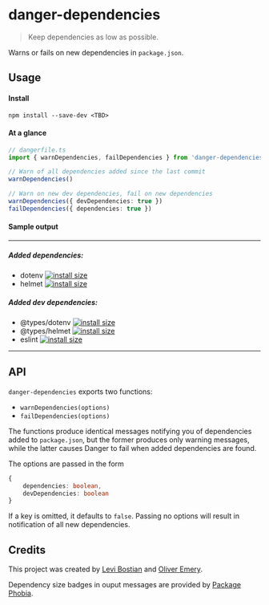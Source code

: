 # danger-dependencies

> Keep dependencies as low as possible.

Warns or fails on new dependencies in `package.json`.

## Usage

#### Install
```
npm install --save-dev <TBD>
```

#### At a glance
```ts
// dangerfile.ts
import { warnDependencies, failDependencies } from 'danger-dependencies'

// Warn of all dependencies added since the last commit
warnDependencies()

// Warn on new dev dependencies, fail on new dependencies
warnDependencies({ devDependencies: true })
failDependencies({ dependencies: true })
```

#### Sample output

---
##### Added dependencies:
 * dotenv [![install size](https://packagephobia.now.sh/badge?p=dotenv)](https://packagephobia.now.sh/result?p=dotenv)
 * helmet [![install size](https://packagephobia.now.sh/badge?p=helmet)](https://packagephobia.now.sh/result?p=helmet)
##### Added dev dependencies:
 * @types/dotenv [![install size](https://packagephobia.now.sh/badge?p=@types/dotenv)](https://packagephobia.now.sh/result?p=@types/dotenv)
 * @types/helmet [![install size](https://packagephobia.now.sh/badge?p=@types/helmet)](https://packagephobia.now.sh/result?p=@types/helmet)
 * eslint [![install size](https://packagephobia.now.sh/badge?p=eslint)](https://packagephobia.now.sh/result?p=eslint)
---

## API

`danger-dependencies` exports two functions:
* `warnDependencies(options)`
* `failDependencies(options)`

The functions produce identical messages notifying you of dependencies added to `package.json`, but the former produces only warning messages, while the latter causes Danger to fail when added dependencies are found.

The options are passed in the form
```ts
{
    dependencies: boolean,
    devDependencies: boolean
}
```
If a key is omitted, it defaults to `false`. Passing no options will result in notification of all new dependencies.

## Credits
This project was created by [Levi Bostian](https://curiosityio.com/) and [Oliver Emery](https://curiosityio.com/).

Dependency size badges in ouput messages are provided by [Package Phobia](https://packagephobia.now.sh/).
